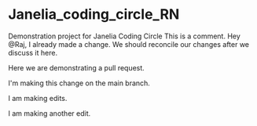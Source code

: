 # Janelia_coding_circle_RN
Demonstration project for Janelia Coding Circle
This is a comment. Hey @Raj, I already made a change. We should reconcile our changes after we discuss it here.

Here we are demonstrating a pull request. 

I'm making this change on the main branch.


I am making edits.

I am making another edit.
